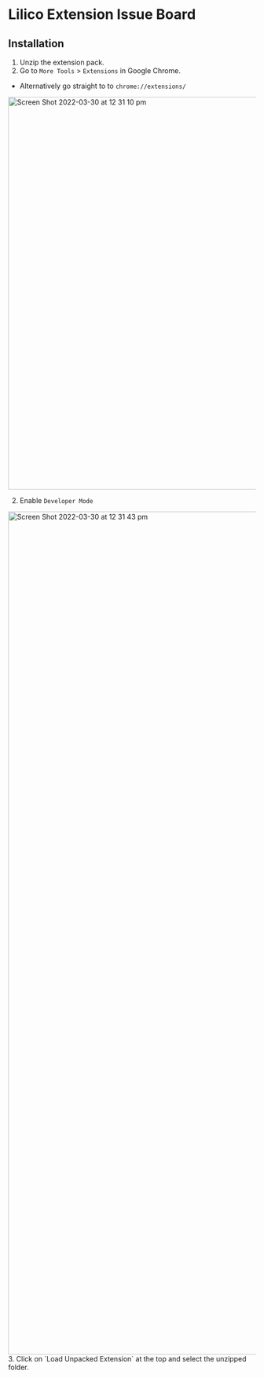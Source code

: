# Lilico Extension Issue Board

## Installation
1. Unzip the extension pack. 
2. Go to `More Tools` > `Extensions` in Google Chrome.
  * Alternatively go straight to to `chrome://extensions/` 
<img width="799" alt="Screen Shot 2022-03-30 at 12 31 10 pm" src="https://user-images.githubusercontent.com/9669733/160733260-54123436-d2a0-41ed-b40f-819167591f00.png">

2. Enable `Developer Mode`
<img width="1716" alt="Screen Shot 2022-03-30 at 12 31 43 pm" src="https://user-images.githubusercontent.com/9669733/160733120-ff88f530-90e6-4120-b86f-501e56aa85aa.png">
3. Click on `Load Unpacked Extension` at the top and select the unzipped folder. 
 
